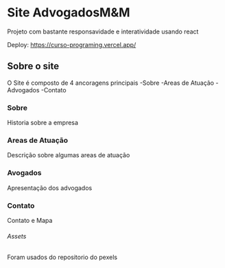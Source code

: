 # Site AdvogadosM&M

Projeto com bastante responsavidade e interatividade usando react

Deploy: https://curso-programing.vercel.app/

## Sobre o site

O Site é composto de 4 ancoragens principais
-Sobre
-Areas de Atuação
-Advogados
-Contato

### Sobre

Historia sobre a empresa

### Areas de Atuação

Descrição sobre algumas areas de atuação

### Avogados

Apresentação dos advogados

### Contato

Contato e Mapa

###### Assets

Foram usados do repositorio do pexels
